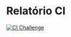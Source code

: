 # Relatório CI

[![CI Challenge](https://github.com/PauloLuczensky/C214/blob/main/Desafio_6/.github/workflows/ci.yml/badge.svg)](https://github.com/PauloLuczensky/C214/blob/main/Desafio_6/.github/workflows/ci.yml)
